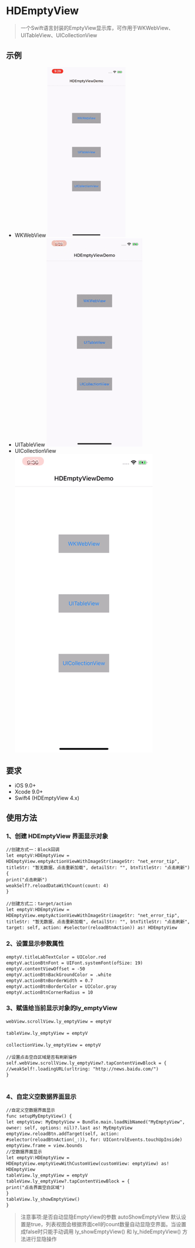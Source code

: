 # HDEmptyView

> 一个Swift语言封装的EmptyView显示库，可作用于WKWebView、UITableView、UICollectionView


## 示例

- WKWebView
![WKWebView](https://github.com/Ethan561/HDEmptyView/blob/master/%E7%A4%BA%E4%BE%8Bgif%E5%9B%BE%E7%89%87/webViewEmptyGIF.gif)
- UITableView
![UITableView](https://github.com/Ethan561/HDEmptyView/blob/master/%E7%A4%BA%E4%BE%8Bgif%E5%9B%BE%E7%89%87/tableViewEmptyGIF.gif)
- UICollectionView
![UICollectionView](https://github.com/Ethan561/HDEmptyView/blob/master/%E7%A4%BA%E4%BE%8Bgif%E5%9B%BE%E7%89%87/collectionViewEmptyGIF.gif)


## 要求

- iOS 9.0+
- Xcode 9.0+
- Swift4 (HDEmptyView 4.x)

## 使用方法


### 1、创建 HDEmptyView 界面显示对象

```
//创建方式一：Block回调
let emptyV:HDEmptyView = HDEmptyView.emptyActionViewWithImageStr(imageStr: "net_error_tip", titleStr: "暂无数据，点击重新加载", detailStr: "", btnTitleStr: "点击刷新") {
print("点击刷新")
weakSelf?.reloadDataWithCount(count: 4)
}

//创建方式二：target/action
let emptyV:HDEmptyView = HDEmptyView.emptyActionViewWithImageStr(imageStr: "net_error_tip", titleStr: "暂无数据，点击重新加载", detailStr: "", btnTitleStr: "点击刷新", target: self, action: #selector(reloadBtnAction)) as! HDEmptyView

```

### 2、设置显示参数属性

```
emptyV.titleLabTextColor = UIColor.red
emptyV.actionBtnFont = UIFont.systemFont(ofSize: 19)
emptyV.contentViewOffset = -50
emptyV.actionBtnBackGroundColor = .white
emptyV.actionBtnBorderWidth = 0.7
emptyV.actionBtnBorderColor = UIColor.gray
emptyV.actionBtnCornerRadius = 10
```

### 3、赋值给当前显示对象的ly_emptyView

```
webView.scrollView.ly_emptyView = emptyV

tableView.ly_emptyView = emptyV

collectionView.ly_emptyView = emptyV

//设置点击空白区域是否有刷新操作
self.webView.scrollView.ly_emptyView?.tapContentViewBlock = {
//weakSelf!.loadingURL(urltring: "http://news.baidu.com/")
}


```

### 4、自定义空数据界面显示

```
//自定义空数据界面显示
func setupMyEmptyView() {
let emptyView: MyEmptyView = Bundle.main.loadNibNamed("MyEmptyView", owner: self, options: nil)?.last as! MyEmptyView
emptyView.reloadBtn.addTarget(self, action: #selector(reloadBtnAction(_:)), for: UIControlEvents.touchUpInside)
emptyView.frame = view.bounds
//空数据界面显示
let emptyV:HDEmptyView = HDEmptyView.emptyViewWithCustomView(customView: emptyView) as! HDEmptyView
tableView.ly_emptyView = emptyV
tableView.ly_emptyView?.tapContentViewBlock = {
print("点击界面空白区域")
}
tableView.ly_showEmptyView()
}

```

>注意事项:是否自动显隐EmptyView的参数 autoShowEmptyView 默认设置是true，列表视图会根据界面cell的count数量自动显隐空界面。当设置成false时只能手动调用 ly_showEmptyView() 和 ly_hideEmptyView() 方法进行显隐操作


